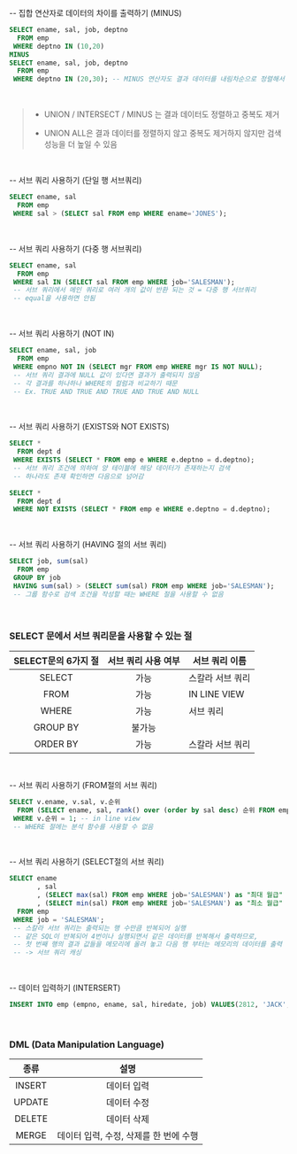 -- 집합 연산자로 데이터의 차이를 출력하기 (MINUS)

```sql
SELECT ename, sal, job, deptno 
  FROM emp 
 WHERE deptno IN (10,20) 
MINUS 
SELECT ename, sal, job, deptno 
  FROM emp 
 WHERE deptno IN (20,30); -- MINUS 연산자도 결과 데이터를 내림차순으로 정렬해서 출력
```
<br>

> - UNION / INTERSECT / MINUS 는 결과 데이터도 정렬하고 중복도 제거
>
> - UNION ALL은 결과 데이터를 정렬하지 않고 중복도 제거하지 않지만 검색 성능을 더 높일 수 있음

<br>

-- 서브 쿼리 사용하기 (단일 행 서브쿼리)
```sql
SELECT ename, sal 
  FROM emp 
 WHERE sal > (SELECT sal FROM emp WHERE ename='JONES');
```

<br>

-- 서브 쿼리 사용하기 (다중 행 서브쿼리)
```sql
SELECT ename, sal 
  FROM emp 
 WHERE sal IN (SELECT sal FROM emp WHERE job='SALESMAN'); 
 -- 서브 쿼리에서 메인 쿼리로 여러 개의 값이 반환 되는 것 = 다중 행 서브쿼리
 -- equal을 사용하면 안됨
```

<br>

-- 서브 쿼리 사용하기 (NOT IN) 
```sql
SELECT ename, sal, job 
  FROM emp 
 WHERE empno NOT IN (SELECT mgr FROM emp WHERE mgr IS NOT NULL);
 -- 서브 쿼리 결과에 NULL 값이 있다면 결과가 출력되지 않음
 -- 각 결과를 하나하나 WHERE의 컬럼과 비교하기 때문
 -- Ex. TRUE AND TRUE AND TRUE AND TRUE AND NULL
```

<br>

-- 서브 쿼리 사용하기 (EXISTS와 NOT EXISTS)
```sql
SELECT * 
  FROM dept d 
 WHERE EXISTS (SELECT * FROM emp e WHERE e.deptno = d.deptno); 
 -- 서브 쿼리 조건에 의하여 양 테이블에 해당 데이터가 존재하는지 검색
 -- 하나라도 존재 확인하면 다음으로 넘어감
 
SELECT * 
  FROM dept d 
 WHERE NOT EXISTS (SELECT * FROM emp e WHERE e.deptno = d.deptno); 
```

<br>

-- 서브 쿼리 사용하기 (HAVING 절의 서브 쿼리)
```sql
SELECT job, sum(sal) 
  FROM emp 
 GROUP BY job
 HAVING sum(sal) > (SELECT sum(sal) FROM emp WHERE job='SALESMAN'); 
 -- 그룹 함수로 검색 조건을 작성할 때는 WHERE 절을 사용할 수 없음
```

<br>
 
### SELECT 문에서 서브 쿼리문을 사용할 수 있는 절

SELECT문의 6가지 절 | 서브 쿼리 사용 여부 | 서브 쿼리 이름
:-------------------:|:--------------------:|------------------
SELECT | 가능 | 스칼라 서브 쿼리
FROM | 가능 | IN LINE VIEW 
WHERE | 가능 | 서브 쿼리
GROUP BY | 불가능 | 
ORDER BY | 가능 | 스칼라 서브 쿼리


<br>

-- 서브 쿼리 사용하기 (FROM절의 서브 쿼리)
```sql
SELECT v.ename, v.sal, v.순위 
  FROM (SELECT ename, sal, rank() over (order by sal desc) 순위 FROM emp) v 
 WHERE v.순위 = 1; -- in line view
 -- WHERE 절에는 분석 함수를 사용할 수 없음
```

<br>

-- 서브 쿼리 사용하기 (SELECT절의 서브 쿼리) 
```sql
SELECT ename
       , sal
       , (SELECT max(sal) FROM emp WHERE job='SALESMAN') as "최대 월급"
       , (SELECT min(sal) FROM emp WHERE job='SALESMAN') as "최소 월급"
  FROM emp
 WHERE job = 'SALESMAN'; 
 -- 스칼라 서브 쿼리는 출력되는 행 수만큼 반복되어 실행
 -- 같은 SQL이 반복되어 4번이나 실행되면서 같은 데이터를 반복해서 출력하므로,
 -- 첫 번째 행의 결과 값들을 메모리에 올려 놓고 다음 행 부터는 메모리의 데이터를 출력
 -- -> 서브 쿼리 캐싱
```

<br>

-- 데이터 입력하기 (INTERSERT) 
```sql
INSERT INTO emp (empno, ename, sal, hiredate, job) VALUES(2812, 'JACK', 3500, TO_DATE('2019/06/05', 'RRRR/MM/DD'), 'ANALYST');
```

<br>

### DML (Data Manipulation Language) 

종류 | 설명
:-------------------:|:--------------------:
INSERT | 데이터 입력
UPDATE | 데이터 수정
DELETE | 데이터 삭제
MERGE | 데이터 입력, 수정, 삭제를 한 번에 수행